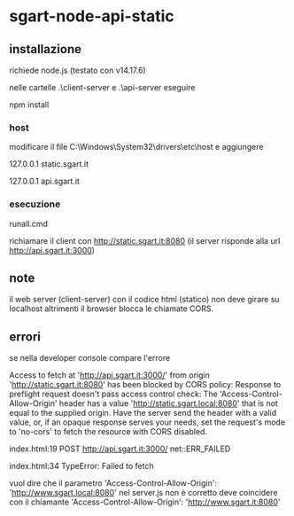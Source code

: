 # sgart-node-api-static

## installazione

richiede node.js (testato con v14.17.6)

nelle cartelle .\client-server e .\api-server eseguire

npm install


### host
modificare il file C:\Windows\System32\drivers\etc\host e aggiungere

127.0.0.1	static.sgart.it

127.0.0.1	api.sgart.it


### esecuzione

runall.cmd

richiamare il client con http://static.sgart.it:8080
(il server risponde alla url http://api.sgart.it:3000)


## note 

il web server (client-server) con il codice html (statico) non deve girare su localhost altrimenti il browser blocca le chiamate CORS.


## errori

se nella developer console compare l'errore

Access to fetch at 'http://api.sgart.it:3000/' from origin 'http://static.sgart.it:8080' has been blocked by CORS policy: Response to preflight request doesn't pass access control check: The 'Access-Control-Allow-Origin' header has a value 'http://static.sgart.local:8080' that is not equal to the supplied origin. Have the server send the header with a valid value, or, if an opaque response serves your needs, set the request's mode to 'no-cors' to fetch the resource with CORS disabled.

index.html:19 POST http://api.sgart.it:3000/ net::ERR_FAILED

index.html:34 TypeError: Failed to fetch


vuol dire che il parametro 'Access-Control-Allow-Origin': 'http://www.sgart.local:8080' nel server.js non è corretto deve coincidere con il chiamante 'Access-Control-Allow-Origin': 'http://www.sgart.it:8080'